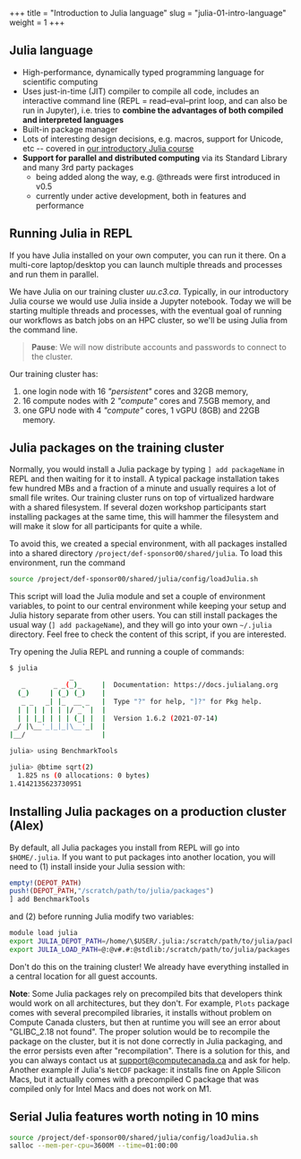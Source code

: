 +++
title = "Introduction to Julia language"
slug = "julia-01-intro-language"
weight = 1
+++

## Julia language

- High-performance, dynamically typed programming language for scientific computing
- Uses just-in-time (JIT) compiler to compile all code, includes an interactive command line (REPL = read–eval–print
  loop, and can also be run in Jupyter), i.e. tries to **combine the advantages of both compiled and interpreted
  languages**
- Built-in package manager
- Lots of interesting design decisions, e.g. macros, support for Unicode, etc -- covered in
  [our introductory Julia course](../../programming_julia)
- **Support for parallel and distributed computing** via its Standard Library and many 3rd party packages
  - being added along the way, e.g. @threads were first introduced in v0.5
  - currently under active development, both in features and performance

## Running Julia in REPL

If you have Julia installed on your own computer, you can run it there. On a multi-core laptop/desktop you can launch
multiple threads and processes and run them in parallel.

We have Julia on our training cluster *uu.c3.ca*. Typically, in our introductory Julia course we would use Julia inside
a Jupyter notebook. Today we will be starting multiple threads and processes, with the eventual goal of running our
workflows as batch jobs on an HPC cluster, so we'll be using Julia from the command line.

> **Pause**: We will now distribute accounts and passwords to connect to the cluster.

Our training cluster has:

1. one login node with 16 *"persistent"* cores and 32GB memory,
1. 16 compute nodes with 2 *"compute"* cores and 7.5GB memory, and
1. one GPU node with 4 *"compute"* cores, 1 vGPU (8GB) and 22GB memory.

## Julia packages on the training cluster

Normally, you would install a Julia package by typing `] add packageName` in REPL and then waiting for it to install. A
typical package installation takes few hundred MBs and a fraction of a minute and usually requires a lot of small file
writes. Our training cluster runs on top of virtualized hardware with a shared filesystem. If several dozen workshop
participants start installing packages at the same time, this will hammer the filesystem and will make it slow for all
participants for quite a while.

To avoid this, we created a special environment, with all packages installed into a shared directory
`/project/def-sponsor00/shared/julia`. To load this environment, run the command

```sh
source /project/def-sponsor00/shared/julia/config/loadJulia.sh
```

This script will load the Julia module and set a couple of environment variables, to point to our central environment
while keeping your setup and Julia history separate from other users. You can still install packages the usual way (`]
add packageName`), and they will go into your own `~/.julia` directory. Feel free to check the content of this script,
if you are interested.

Try opening the Julia REPL and running a couple of commands:

```sh
$ julia 
               _
   _       _ _(_)_     |  Documentation: https://docs.julialang.org
  (_)     | (_) (_)    |
   _ _   _| |_  __ _   |  Type "?" for help, "]?" for Pkg help.
  | | | | | | |/ _` |  |
  | | |_| | | | (_| |  |  Version 1.6.2 (2021-07-14)
 _/ |\__'_|_|_|\__'_|  |  
|__/                   |

julia> using BenchmarkTools

julia> @btime sqrt(2)
  1.825 ns (0 allocations: 0 bytes)
1.4142135623730951
```

<!-- Assuming we have all connected to *uu.c3.ca* via ssh, let's try to log in and start Julia REPL: -->

<!-- ```sh -->
<!-- module load StdEnv/2020 julia/1.6.2 -->
<!-- julia -->
<!-- ``` -->

<a name="production"></a>
## Installing Julia packages on a production cluster (Alex)

By default, all Julia packages you install from REPL will go into `$HOME/.julia`. If you want to put packages into
another location, you will need to (1) install inside your Julia session with:

```jl
empty!(DEPOT_PATH)
push!(DEPOT_PATH,"/scratch/path/to/julia/packages") 
] add BenchmarkTools
```

and (2) before running Julia modify two variables:

```sh
module load julia
export JULIA_DEPOT_PATH=/home/\$USER/.julia:/scratch/path/to/julia/packages
export JULIA_LOAD_PATH=@:@v#.#:@stdlib:/scratch/path/to/julia/packages
```

Don't do this on the training cluster! We already have everything installed in a central location for all guest
accounts.

**Note**: Some Julia packages rely on precompiled bits that developers think would work on all architectures, but they
  don't. For example, `Plots` package comes with several precompiled libraries, it installs without problem on Compute
  Canada clusters, but then at runtime you will see an error about "GLIBC_2.18 not found". The proper solution would be
  to recompile the package on the cluster, but it is not done correctly in Julia packaging, and the error persists even
  after "recompilation". There is a solution for this, and you can always contact us at support@computecanada.ca and ask
  for help. Another example if Julia's `NetCDF` package: it installs fine on Apple Silicon Macs, but it actually comes
  with a precompiled C package that was compiled only for Intel Macs and does not work on M1.

## Serial Julia features worth noting in 10 mins

```sh
source /project/def-sponsor00/shared/julia/config/loadJulia.sh
salloc --mem-per-cpu=3600M --time=01:00:00
```
